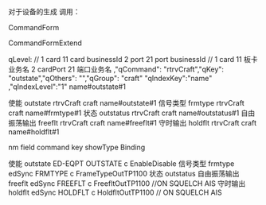 对于设备的生成 调用：

CommandForm


CommandFormExtend




<!-- query -->

qLevel:
 // 1 card 11 card businessId  2 port 21 port businessId
 // 1 card   11 板卡业务名  2 cardPort  21 端口业务名
,"qCommand": "rtrvCraft","qKey": "outstate","qOthers": "","qGroup": "craft" "qIndexKey":"name" ,"qIndexLevel":"1" name#outstate#1

使能 outstate rtrvCraft craft name#outstate#1
信号类型 frmtype rtrvCraft craft name#frmtype#1
状态 outstatus rtrvCraft craft name#outstatus#1
自由振荡输出 freeflt rtrvCraft craft name#freeflt#1
守时输出 holdflt rtrvCraft craft name#holdflt#1

<!-- set -->
nm  field   command  key  showType Binding 


使能 outstate ED-EQPT OUTSTATE c EnableDisable
信号类型 frmtype edSync  FRMTYPE c FrameTypeOutTP1100
状态 outstatus 
自由振荡输出 freeflt edSync FREEFLT c FreefltOutTP1100  //ON SQUELCH AIS
守时输出 holdflt edSync HOLDFLT c  HoldfltOutTP1100  // ON SQUELCH AIS
